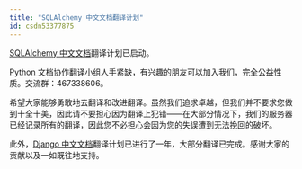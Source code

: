 ```yaml
---
title: "SQLAlchemy 中文文档翻译计划"
id: csdn53377875
---
```


[SQLAlchemy 中文文档](http://python.usyiyi.cn/translate/sqlalchemy_11/index.html)翻译计划已启动。

[Python 文档协作翻译小组](http://python.usyiyi.cn/)人手紧缺，有兴趣的朋友可以加入我们，完全公益性质。交流群：467338606。

希望大家能够勇敢地去翻译和改进翻译。虽然我们追求卓越，但我们并不要求您做到十全十美，因此请不要担心因为翻译上犯错——在大部分情况下，我们的服务器已经记录所有的翻译，因此您不必担心会因为您的失误遭到无法挽回的破坏。

此外，[Django 中文文档](http://python.usyiyi.cn/translate/django_182/index.html)翻译计划已进行了一年，大部分翻译已完成。感谢大家的贡献以及一如既往地支持。